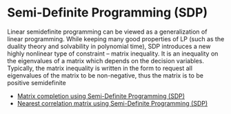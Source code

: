 # Semi-Definite Programming (SDP)

Linear semidefinite programming can be viewed as a generalization of linear programming. While keeping many good properties of LP (such as the duality theory and solvability in polynomial time), SDP introduces a new highly nonlinear type of constraint – matrix inequality. It is an inequality on the eigenvalues of a matrix which depends on the decision variables. Typically, the matrix inequality is written in the form to request all eigenvalues of the matrix to be non-negative, thus the matrix is to be positive semidefinite

* [Matrix completion using Semi-Definite Programming (SDP)](./matrix_completion.ipynb)
* [Nearest correlation matrix using Semi-Definite Programming (SDP)](./NCM_SDP.ipynb)
